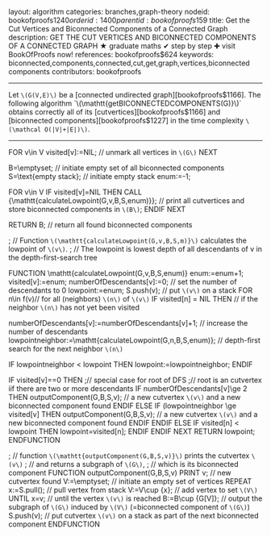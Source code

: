 layout: algorithm
categories: branches,graph-theory
nodeid: bookofproofs$1240
orderid: 1400
parentid: bookofproofs$159
title: Get the Cut Vertices and Biconnected Components of a Connected Graph
description: GET THE CUT VERTICES AND BICONNECTED COMPONENTS OF A CONNECTED GRAPH &#9733; graduate maths &#10004; step by step &#10010; visit BookOfProofs now!
references: bookofproofs$624
keywords: biconnected,components,connected,cut,get,graph,vertices,biconnected components
contributors: bookofproofs

---
Let `\(G(V,E)\)` be a [connected undirected graph][bookofproofs$1166]. The following algorithm `\(\mathtt{getBICONNECTEDCOMPONENTS(G)}\)` obtains correctly all of its [cutvertices][bookofproofs$1166] and [biconnected components][bookofproofs$1227] in the time complexity `\(\mathcal O(|V|+|E|)\)`.

---

FOR v\in V
visited[v]:=NIL; // unmark all vertices in `\(G\)` 
NEXT

B=\emptyset; // initiate empty set of all biconnected components  
S=\text{empty stack}; // initiate empty stack
enum:=-1; 

FOR v\in V
IF visited[v]=NIL THEN 
CALL \{\mathtt{calculateLowpoint(G,v,B,S,enum)}\}; // print all cutvertices and store biconnected components in `\(B\)`; 
ENDIF
NEXT

RETURN B; // return all found biconnected components

; // Function `\(\mathtt{calculateLowpoint(G,v,B,S,m)}\)` calculates the lowpoint of `\(v\)`.
; // The lowpoint is lowest depth of all descendants of v in the depth-first-search tree  

FUNCTION \mathtt{calculateLowpoint(G,v,B,S,enum)}
enum:=enum+1;
visited[v]:=enum;
numberOfDescendants[v]:=0; // set the number of descendants to 0
lowpoint:=enum;
S.push(v); // put `\(v\)` on a stack
FOR n\in f(v)// for all (neighbors) `\(n\)` of `\(v\)` 
IF visited[n] = NIL THEN // if the neighbor `\(n\)` has not yet been visited

numberOfDescendants[v]:=numberOfDescendants[v]+1; // increase the number of descendants
lowpointneighbor:=\mathtt{calculateLowpoint(G,n,B,S,enum)}; // depth-first search for the next neighbor `\(n\)`

IF lowpointneighbor < lowpoint THEN
lowpoint:=lowpointneighbor;
ENDIF

IF visited[v]==0 THEN
;// special case for root of DFS
;// root is an cutvertex iif there are two or more descendants
IF numberOfDescendants[v]\ge 2 THEN
outputComponent(G,B,S,v); // a new cutvertex `\(v\)` and a new biconnected component found
ENDIF
ELSE
IF (lowpointneighbor \ge visited[v] THEN
outputComponent(G,B,S,v); // a new cutvertex `\(v\)` and a new biconnected component found
ENDIF
ENDIF
ELSE
IF visited[n] < lowpoint THEN
 lowpoint=visited[n]; 
ENDIF
ENDIF
NEXT
RETURN lowpoint;
ENDFUNCTION

; // function `\(\mathtt{outputComponent(G,B,S,v)}\)` prints the cutvertex `\(v\)` 
; // and returns a subgraph of `\(G\)`,
; // which is its biconnected component 
FUNCTION outputComponent(G,B,S,v)
PRINT v; // new cutvertex found
V:=\emptyset; // initiate an empty set of vertices
REPEAT
x:=S.pull(); // pull vertex from stack
V:=V\cup \{x\}; // add vertex to set `\(V\)`
UNTIL x=v; // until the vertex `\(v\)` is reached
B:=B\cup \{G[V]\}; // output the subgraph of `\(G\)` induced by `\(V\)` (=biconnected component of `\(G\)`) 
S.push(v); // put cutvertex `\(v\)` on a stack as part of the next biconnected component 
ENDFUNCTION
